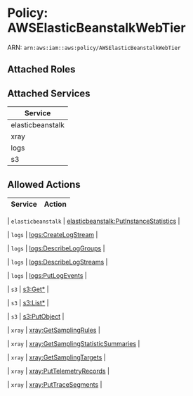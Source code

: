# Policy: AWSElasticBeanstalkWebTier

ARN: `arn:aws:iam::aws:policy/AWSElasticBeanstalkWebTier`

## Attached Roles

## Attached Services

| Service |
|---------|
| elasticbeanstalk |
| xray |
| logs |
| s3 |

## Allowed Actions

| Service | Action |
|:-------:|--------|

| `elasticbeanstalk` | [elasticbeanstalk:PutInstanceStatistics](../actions.md#elasticbeanstalk:putinstancestatistics) |

| `logs` | [logs:CreateLogStream](../actions.md#logs:createlogstream) |

| `logs` | [logs:DescribeLogGroups](../actions.md#logs:describeloggroups) |

| `logs` | [logs:DescribeLogStreams](../actions.md#logs:describelogstreams) |

| `logs` | [logs:PutLogEvents](../actions.md#logs:putlogevents) |

| `s3` | [s3:Get*](../actions.md#s3:getall) |

| `s3` | [s3:List*](../actions.md#s3:listall) |

| `s3` | [s3:PutObject](../actions.md#s3:putobject) |

| `xray` | [xray:GetSamplingRules](../actions.md#xray:getsamplingrules) |

| `xray` | [xray:GetSamplingStatisticSummaries](../actions.md#xray:getsamplingstatisticsummaries) |

| `xray` | [xray:GetSamplingTargets](../actions.md#xray:getsamplingtargets) |

| `xray` | [xray:PutTelemetryRecords](../actions.md#xray:puttelemetryrecords) |

| `xray` | [xray:PutTraceSegments](../actions.md#xray:puttracesegments) |

